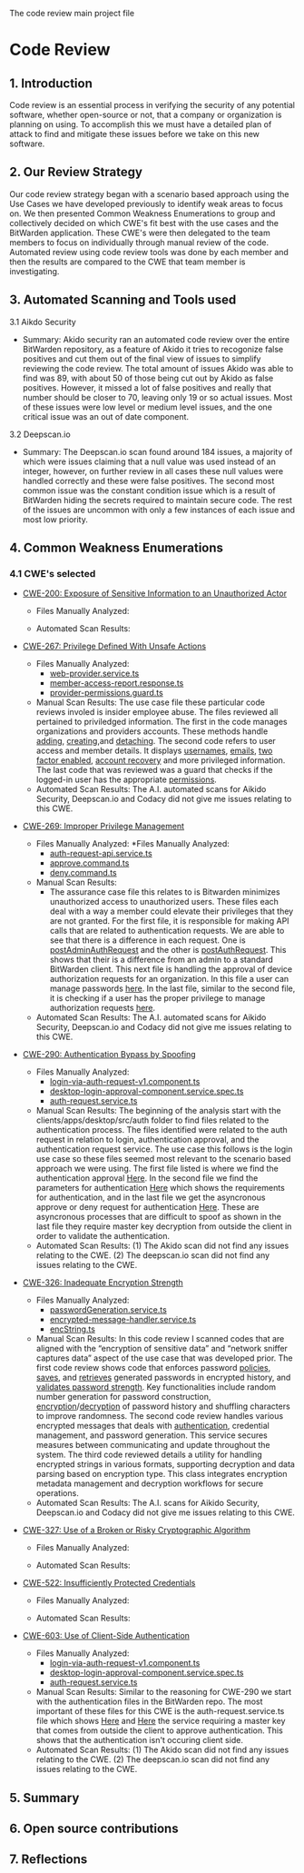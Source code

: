 The code review main project file
# Code Review

## 1. Introduction

Code review is an essential process in verifying the security of any potential software, whether open-source or not, that a company or organization is planning on using. To accomplish this we must have a detailed plan of attack to find and mitigate these issues before we take on this new software.

## 2. Our Review Strategy

Our code review strategy began with a scenario based approach using the Use Cases we have developed previously to identify weak areas to focus on. We then presented Common Weakness Enumerations to group and collectively decided on which CWE's fit best with the use cases and the BitWarden application. These CWE's were then delegated to the team members to focus on individually through manual review of the code. Automated review using code review tools was done by each member and then the results are compared to the CWE that team member is investigating. 

## 3. Automated Scanning and Tools used

3.1 Aikdo Security
* Summary: Akido security ran an automated code review over the entire BitWarden repository, as a feature of Akido it tries to recogonize false positives and cut them out of the final view of issues to simplify reviewing the code review. The total amount of issues Akido was able to find was 89, with about 50 of those being cut out by Akido as false positives. However, it missed a lot of false positives and really that number should be closer to 70, leaving only 19 or so actual issues. Most of these issues were low level or medium level issues, and the one critical issue was an out of date component.  


3.2 Deepscan.io
* Summary: The Deepscan.io scan found around 184 issues, a majority of which were issues claiming that a null value was used instead of an integer, however, on further review in all cases these null values were handled correctly and these were false positives. The second most common issue was the constant condition issue which is a result of BitWarden hiding the secrets required to maintain secure code. The rest of the issues are uncommon with only a few instances of each issue and most low priority. 


## 4. Common Weakness Enumerations

### 4.1 CWE's selected
   
* [CWE-200: Exposure of Sensitive Information to an Unauthorized Actor](https://cwe.mitre.org/data/definitions/200.html)
    * Files Manually Analyzed:

    * Automated Scan Results:
      
* [CWE-267: Privilege Defined With Unsafe Actions](https://cwe.mitre.org/data/definitions/267.html)
    * Files Manually Analyzed:
         * [web-provider.service.ts](https://github.com/bitwarden/clients/blob/main/bitwarden_license/bit-web/src/app/admin-console/providers/services/web-provider.service.ts)
         * [member-access-report.response.ts](https://github.com/bitwarden/clients/blob/main/bitwarden_license/bit-web/src/app/tools/reports/member-access-report/response/member-access-report.response.ts)
         * [provider-permissions.guard.ts](https://github.com/bitwarden/clients/blob/main/bitwarden_license/bit-web/src/app/admin-console/providers/guards/provider-permissions.guard.ts)
    * Manual Scan Results: The use case file these particular code reviews involed is insider employee abuse. The files reviewed all pertained to priviledged information. The first in the code manages organizations and providers accounts. These methods handle [adding](https://github.com/bitwarden/clients/blob/main/bitwarden_license/bit-web/src/app/admin-console/providers/services/web-provider.service.ts#L36), [creating](https://github.com/bitwarden/clients/blob/main/bitwarden_license/bit-web/src/app/admin-console/providers/services/web-provider.service.ts#L74),and [detaching](https://github.com/bitwarden/clients/blob/main/bitwarden_license/bit-web/src/app/admin-console/providers/services/web-provider.service.ts#L82). The second code refers to user access and member details. It displays [usernames](https://github.com/bitwarden/clients/blob/main/bitwarden_license/bit-web/src/app/tools/reports/member-access-report/response/member-access-report.response.ts#L42), [emails](https://github.com/bitwarden/clients/blob/main/bitwarden_license/bit-web/src/app/tools/reports/member-access-report/response/member-access-report.response.ts#L43), [two factor enabled](https://github.com/bitwarden/clients/blob/main/bitwarden_license/bit-web/src/app/tools/reports/member-access-report/response/member-access-report.response.ts#L44), [account recovery](https://github.com/bitwarden/clients/blob/main/bitwarden_license/bit-web/src/app/tools/reports/member-access-report/response/member-access-report.response.ts#L45) and more privileged information. The last code that was reviewed was a guard that checks if the logged-in user has the appropriate [permissions](https://github.com/bitwarden/clients/blob/main/bitwarden_license/bit-web/src/app/admin-console/providers/guards/provider-permissions.guard.ts#L56). 
    * Automated Scan Results: The A.I. automated scans for Aikido Security, Deepscan.io and Codacy did not give me issues relating to this CWE.
      
* [CWE-269: Improper Privilege Management](https://cwe.mitre.org/data/definitions/269.html) 
    * Files Manually Analyzed:
         *Files Manually Analyzed:
         * [auth-request-api.service.ts](https://github.com/bitwarden/clients/blob/main/libs/auth/src/common/services/auth-request/auth-request-api.service.ts)
         * [approve.command.ts](https://github.com/bitwarden/clients/blob/main/bitwarden_license/bit-cli/src/admin-console/device-approval/approve.command.ts)
         * [deny.command.ts](https://github.com/bitwarden/clients/blob/main/bitwarden_license/bit-cli/src/admin-console/device-approval/deny.command.ts)
     * Manual Scan Results:
         * The assurance case file this relates to is Bitwarden minimizes unauthorized access to unauthorized users. These files each deal with a way a member could elevate their privileges that they are not granted. For the first file, it is responsible for making API calls that are related to authentication requests. We are able to see that there is a difference in each request. One is [postAdminAuthRequest](https://github.com/bitwarden/clients/blob/f7b81231bccc1803ed7c1eda8dc3d6291f6f8eb2/libs/auth/src/common/services/auth-request/auth-request-api.service.ts#L38) and the other is [postAuthRequest](https://github.com/bitwarden/clients/blob/f7b81231bccc1803ed7c1eda8dc3d6291f6f8eb2/libs/auth/src/common/services/auth-request/auth-request-api.service.ts#L55). This shows that their is a difference from an admin to a standard BitWarden client. This next file is handling the approval of device authorization requests for an organization. In this file a user can manage passwords [here](https://github.com/bitwarden/clients/blob/0906c503e1f35d264d5169df178dd5a46a39a9b7/bitwarden_license/bit-cli/src/admin-console/device-approval/approve.command.ts#L34). In the last file, similar to the second file, it is checking if a user has the proper privilege to manage authorization requests [here](https://github.com/bitwarden/clients/blob/0906c503e1f35d264d5169df178dd5a46a39a9b7/bitwarden_license/bit-cli/src/admin-console/device-approval/deny.command.ts#L33).
    * Automated Scan Results: The A.I. automated scans for Aikido Security, Deepscan.io and Codacy did not give me issues relating to this CWE.

      
* [CWE-290: Authentication Bypass by Spoofing](https://cwe.mitre.org/data/definitions/290.html)
    * Files Manually Analyzed:
         * [login-via-auth-request-v1.component.ts](https://github.com/bitwarden/clients/blob/main/apps/desktop/src/auth/login/login-via-auth-request-v1.component.ts)
         * [desktop-login-approval-component.service.spec.ts](https://github.com/bitwarden/clients/blob/main/apps/desktop/src/auth/login/desktop-login-approval-component.service.spec.ts)
         * [auth-request.service.ts](https://github.com/bitwarden/clients/blob/main/libs/auth/src/common/services/auth-request/auth-request.service.ts)
    * Manual Scan Results: The beginning of the analysis start with the clients/apps/desktop/src/auth folder to find files related to the authentication process. The files identified were related to the auth request in relation to login, authentication approval, and the authentication request service. The use case this follows is the login use case so these files seemed most relevant to the scenario based approach we were using. The first file listed is where we find the authentication approval [Here](https://github.com/bitwarden/clients/blob/main/apps/desktop/src/auth/login/login-via-auth-request-v1.component.ts#L86). In the second file we find the parameters for authentication [Here](https://github.com/bitwarden/clients/blob/main/apps/desktop/src/auth/login/desktop-login-approval-component.service.spec.ts#L51) which shows the requirements for authentication, and in the last file we get the asyncronous approve or deny request for authentication [Here](https://github.com/bitwarden/clients/blob/main/libs/auth/src/common/services/auth-request/auth-request.service.ts#L87). These are asyncronous processes that are difficult to spoof as shown in the last file they require master key decryption from outside the client in order to validate the authentication.
    * Automated Scan Results: (1) The Akido scan did not find any issues relating to the CWE. (2) The deepscan.io scan did not find any issues relating to the CWE.
    
* [CWE-326: Inadequate Encryption Strength](https://cwe.mitre.org/data/definitions/326.html)
    * Files Manually Analyzed:
         * [passwordGeneration.service.ts](https://github.com/bitwarden/jslib/blob/78429aa7201989ad74a9ca36cc6832fcce0d4aee/common/src/services/passwordGeneration.service.ts)
         * [encrypted-message-handler.service.ts](https://github.com/bitwarden/clients/blob/main/apps/desktop/src/services/encrypted-message-handler.service.ts)
         * [encString.ts](https://github.com/bitwarden/directory-connector/blob/main/jslib/common/src/models/domain/encString.ts)
    * Manual Scan Results: In this code review I scanned codes that are aligned with the “encryption of sensitive data” and “network sniffer captures data” aspect of the use case that was developed prior. The first code review shows code that enforces password [policies](https://github.com/bitwarden/jslib/blob/78429aa7201989ad74a9ca36cc6832fcce0d4aee/common/src/services/passwordGeneration.service.ts#L199), [saves](https://github.com/bitwarden/jslib/blob/78429aa7201989ad74a9ca36cc6832fcce0d4aee/common/src/services/passwordGeneration.service.ts#L374,#L375), and [retrieves](https://github.com/bitwarden/jslib/blob/78429aa7201989ad74a9ca36cc6832fcce0d4aee/common/src/services/passwordGeneration.service.ts#L346,#L347) generated passwords in encrypted history, and [validates password strength](https://github.com/bitwarden/jslib/blob/78429aa7201989ad74a9ca36cc6832fcce0d4aee/common/src/services/passwordGeneration.service.ts#L393). Key functionalities include random number generation for password construction, [encryption](https://github.com/bitwarden/jslib/blob/78429aa7201989ad74a9ca36cc6832fcce0d4aee/common/src/services/passwordGeneration.service.ts#L469,#L470,#L471,#L472,#L473,#L474,#L475,#L476)/[decryption](https://github.com/bitwarden/jslib/blob/78429aa7201989ad74a9ca36cc6832fcce0d4aee/common/src/services/passwordGeneration.service.ts#L482,#L483,#L484,#L485,#L486,#L487,#L488,#L489) of password history and shuffling characters to improve randomness. The second code review handles various encrypted messages that deals with [authentication](https://github.com/bitwarden/clients/blob/main/apps/desktop/src/services/encrypted-message-handler.service.ts#L69,#L70,#L71,#L72,#L73,#L74,#L75,#L76,#L77,#L78,#L79,#L80,#L82,#L83,#L84,#L85,#L86,#L87,#L88,#L89,#L90,#L91,#L92,#L93,#L94,#L95,#L96,#L97,#L98,#L99,#L100,#L101,#L102,#L103,#L104,#L105,#L106,#L107,#L108), credential management, and password generation. This service secures measures between communicating and update throughout the system. The third code reviewed details a utility for handling encrypted strings in various formats, supporting decryption and data parsing based on encryption type. This class integrates encryption metadata management and decryption workflows for secure operations.
    * Automated Scan Results: The A.I. scans for Aikido Security, Deepscan.io and Codacy did not give me issues relating to this CWE.
      
* [CWE-327: Use of a Broken or Risky Cryptographic Algorithm](https://cwe.mitre.org/data/definitions/327.html)
    * Files Manually Analyzed:

    * Automated Scan Results:
      
* [CWE-522: Insufficiently Protected Credentials](https://cwe.mitre.org/data/definitions/522.html)
    * Files Manually Analyzed:

    * Automated Scan Results:
    
* [CWE-603: Use of Client-Side Authentication](https://cwe.mitre.org/data/definitions/603.html)
    * Files Manually Analyzed:
         * [login-via-auth-request-v1.component.ts](https://github.com/bitwarden/clients/blob/main/apps/desktop/src/auth/login/login-via-auth-request-v1.component.ts)
         * [desktop-login-approval-component.service.spec.ts](https://github.com/bitwarden/clients/blob/main/apps/desktop/src/auth/login/desktop-login-approval-component.service.spec.ts)
         * [auth-request.service.ts](https://github.com/bitwarden/clients/blob/main/libs/auth/src/common/services/auth-request/auth-request.service.ts)
  * Manual Scan Results: Similar to the reasoning for CWE-290 we start with the authentication files in the BitWarden repo. The most important of these files for this CWE is the auth-request.service.ts file which shows [Here](https://github.com/bitwarden/clients/blob/main/apps/desktop/src/auth/login/desktop-login-approval-component.service.spec.ts#L51) and [Here](https://github.com/bitwarden/clients/blob/main/libs/auth/src/common/services/auth-request/auth-request.service.ts#L105) the service requiring a master key that comes from outside the client to approve authentication. This shows that the authentication isn't occuring client side.
  * Automated Scan Results: (1) The Akido scan did not find any issues relating to the CWE. (2) The deepscan.io scan did not find any issues relating to the CWE.



## 5. Summary

## 6. Open source contributions

## 7. Reflections
